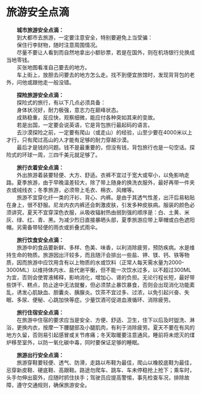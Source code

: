 # 旅游安全点滴  

&emsp;&emsp;**城市旅游安全点滴：**  
&emsp;&emsp;到大都市去旅游，一定要注意安全，特别要避免上当受骗：  
&emsp;&emsp;保住行李财物，随时注意周围情况。  
&emsp;&emsp;尽量不要让人看到而自然地拿出小额钞票，若是在国外，则在机场银行兑换成当地零钱。  
&emsp;&emsp;买张地图看准自己要去的地方。  
&emsp;&emsp;车上街上，放胆去问要去的地方怎么走。找不到便宜旅馆时，发现背背包的老外，问他或跟他走一般没错。  

&emsp;&emsp;**探险旅游安全点滴：**  
&emsp;&emsp;探险式的旅行，有以下几点必须具备：  
&emsp;&emsp;身体状况好，耐力极强，意志力在巅峰状态。  
&emsp;&emsp;成熟稳重，反应快，观察细微，能应付各种突如其来的变故。  
&emsp;&emsp;若是出国，一定要会说英语，它是背包旅行最起码的语言。  
&emsp;&emsp;去沙漠探险之前，一定要有爬山（或走山）的经验，山至少要在4000米以上才行，只有爬过高山的人才能有足够的耐力穿越沙漠。  
&emsp;&emsp;最后才是钱的问题。钱不是最重要的，但没有钱，背包旅行也是一句空话。探险式的环球一周，三四千美元就足够了。  

&emsp;&emsp;**旅行衣着安全点滴：**  
&emsp;&emsp;外出旅游着装要轻便、大方、舒适。衣裤不宜过于宽大或窄小，以免影响走路。夏季旅游，由于早晚温差较大，除了带上随身的换洗衣服外，最好再带一件夹衣或绒线衣；冬季旅游，必须带上毛衣、棉衣、风帽等。  
&emsp;&emsp;旅游不宜穿化纤一类的汗衫、背心、内裤。是由于其透气性差，出汗后易粘贴在身上，很不舒服。尼龙内衣内裤还会刺激皮肤，引发多种皮肤病。服装的颜色必须讲究，夏天不宜穿深色衣服，从吸收辐射热由弱到强的顺序是：白、土黄、米灰、绿、红、青、黑。为减少烈日直接暴晒头部，夏季旅游应带上草帽或白色遮阳帽。另需备带轻便的雨衣或折叠式雨伞。  

&emsp;&emsp;**旅行饮食安全点滴：**  
&emsp;&emsp;旅游中的食品要新鲜、多样、色美、味香，以利消除疲劳，预防疾病。水是维持生命的物质。旅游因出汗较多，而且随汗会排出一些盐、钾、镁、钙、铁等物质，因而旅游中应饮用含有以上物质的水或饮料（正常人每天需水量为2000-3000ML）以维持体内水、盐代谢平衡，但不能一次饮水过多，以不超过300ML为宜，否则会使胃液稀释，影响消化，增加心、肾的负担。无论行程长短，最好带些饼干、糕点，防止途中无法就餐，但必须禁止暴饮暴食，否则会出现消化功能紊乱，诱发心肌缺血、胆囊炎、胰腺炎。饮茶不宜过多、过浓，以免引起兴奋、失眠、多尿、便秘、心跳加快等症。少量饮酒可促进血液循环、消除疲劳。  

&emsp;&emsp;**旅行住宿安全点滴：**  
&emsp;&emsp;在旅游中住宿的要求应当是安全、方便、舒适、卫生，住下以后及时盥洗、淋浴，更换内衣，按摩一下腰腿部及小腿肌肉，有利于消除疲劳。夏天不要在有风的地方久留，否则易引起感冒或关节疼痛；冬天取暖要注意通风，睡前将未熄灭的煤炉移至室外，以防一氧化碳中毒，同时要保证足够的睡眠。  

&emsp;&emsp;**旅游出行安全点滴：**  
&emsp;&emsp;旅游穿鞋要轻便、透气、防滑，走路以布鞋为最佳，爬山以橡胶底鞋为最佳，忌穿新皮鞋、硬底鞋、高跟鞋。路途勿爬车、跳车、车未停稳抢上抢下；乘车时，头手勿伸出窗外，应随时抓住扶手；驾驶员应提高警惕，事先检查车况，排除故障，遵守交通规则，确保旅游安全。  